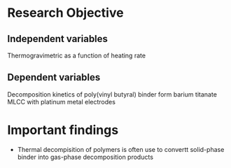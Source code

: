 # Research Objective
## Independent variables
Thermogravimetric as a function of heating rate

## Dependent variables
Decomposition kinetics of poly(vinyl butyral) binder form barium titanate MLCC with platinum metal electrodes

# Important findings
- Thermal decompisition of polymers is often use to convertt solid-phase binder into gas-phase decomposition products